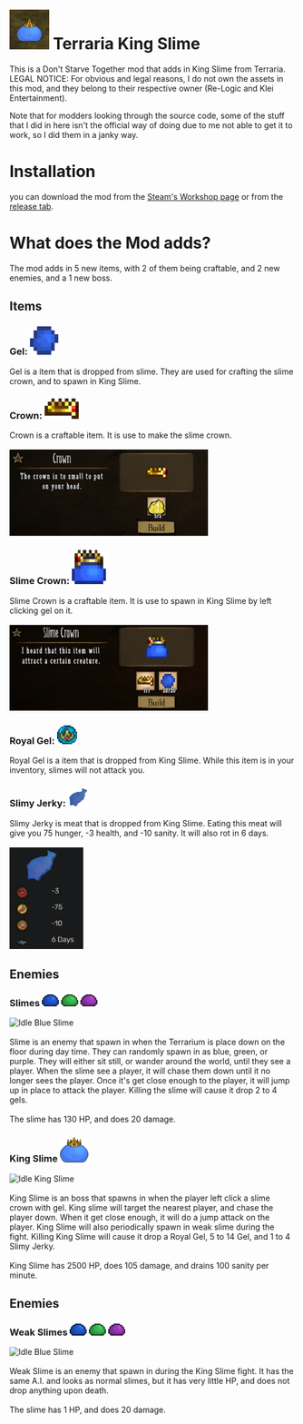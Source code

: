 # <img src="images/readme_images/other/icon.png" alt="Icon" width="70"/> Terraria King Slime

This is a Don't Starve Together mod that adds in King Slime from Terraria.
LEGAL NOTICE: For obvious and legal reasons, I do not own the assets in this mod, and they belong to their respective owner (Re-Logic and Klei Entertainment).

Note that for modders looking through the source code, some of the stuff that I did in here isn't the official way of doing due to me not able to get it to work, so I did them in a janky way.

# Installation
you can download the mod from the [Steam's Workshop page](https://www.youtube.com/watch?v=dQw4w9WgXcQ) or from the [release tab](https://www.youtube.com/watch?v=dQw4w9WgXcQ).  

# What does the Mod adds?
The mod adds in 5 new items, with 2 of them being craftable, and 2 new enemies, and a 1 new boss.
## Items
### Gel: <img src="images/readme_images/items/gel.png" alt="Gel" width="50"/>
Gel is a item that is dropped from slime. They are used for crafting the slime crown, and to spawn in King Slime.

### Crown: <img src="images/readme_images/items/crown.png" alt="Crown" width="60"/>
Crown is a craftable item. It is use to make the slime crown.
<br>
<br>
<img src="images/readme_images/crafting/crown_crafting.png" alt="Crown Crafting" width="350"/>

### Slime Crown: <img src="images/readme_images/items/slime_crown.png" alt="Slime Crown" width="60"/>
Slime Crown is a craftable item. It is use to spawn in King Slime by left clicking gel on it.
<br>
<br>
<img src="images/readme_images/crafting/slime_crown_crafting.png" alt="Slime Crown Crafting" width="350"/>

### Royal Gel: <img src="images/readme_images/items/royal_gel.png" alt="Royal Gel" width="35"/>
Royal Gel is a item that is dropped from King Slime. While this item is in your inventory, slimes will not attack you.

### Slimy Jerky: <img src="images/readme_images/items/slimy_jerky.png" alt="Slimy Jerky" width="35"/>
Slimy Jerky is meat that is dropped from King Slime. Eating this meat will give you 75 hunger, -3 health, and -10 sanity. It will also rot in 6 days.
<br>
<br>
<img src="images\readme_images\other\slimy_jerky_stats.png" alt="Slimy Jerky Stats" width="130"/>


## Enemies
### Slimes <img src="images\readme_images\mobs\blue_slime_0.png" alt="Blue Slime" width="30"/> <img src="images\readme_images\mobs\green_slime_0.png" alt="Green Slime" width="30"/> <img src="images\readme_images\mobs\purple_slime_0.png" alt="Purple Slime" width="30"/>
<img src="images\readme_images\other\slime.gif" alt="Idle Blue Slime" width="200"/>
<br>
<br>
Slime is an enemy that spawn in when the Terrarium is place down on the floor during day time. They can randomly spawn in as blue, green, or purple. They will either sit still, or wander around the world, until they see a player. When the slime see a player, it will chase them down until it no longer sees the player. Once it's get close enough to the player, it will jump up in place to attack the player. Killing the slime will cause it drop 2 to 4 gels.
<br>
<br>
The slime has 130 HP, and does 20 damage.

### King Slime <img src="images\readme_images\mobs\King_Slime_0.png" alt="King Slime" width="50"/>
<img src="images\readme_images\other\king_slime.gif" alt="Idle King Slime" width="200"/>
<br>
<br>
King Slime is an boss that spawns in when the player left click a slime crown with gel. King slime will target the nearest player, and chase the player down. When it get close enough, it will do a jump attack on the player. King Slime will also periodically spawn in weak slime during the fight. Killing King Slime will cause it drop a Royal Gel, 5 to 14 Gel, and 1 to 4 Slimy Jerky.
<br>
<br>
King Slime has 2500 HP, does 105 damage, and drains 100 sanity per minute.


## Enemies
### Weak Slimes <img src="images\readme_images\mobs\blue_slime_0.png" alt="Blue Slime" width="30"/> <img src="images\readme_images\mobs\green_slime_0.png" alt="Green Slime" width="30"/> <img src="images\readme_images\mobs\purple_slime_0.png" alt="Purple Slime" width="30"/>
<img src="images\readme_images\other\slime.gif" alt="Idle Blue Slime" width="200"/>
<br>
<br>
Weak Slime is an enemy that spawn in during the King Slime fight. It has the same A.I. and looks as normal slimes, but it has very little HP, and does not drop anything upon death.
<br>
<br>
The slime has 1 HP, and does 20 damage.
